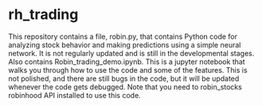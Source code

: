# rh_trading

This repository contains a file, robin.py, that contains Python code for analyzing stock behavior and making predictions using a simple neural network. It is not regularly updated and is still in the developmental stages.
Also contains Robin_trading_demo.ipynb. This is a jupyter notebook that walks you through how to use the code and some of the features. This is not polished, and there are still bugs in the code, but it will be updated whenever the code gets debugged. Note that you need to robin_stocks robinhood API installed to use this code.
